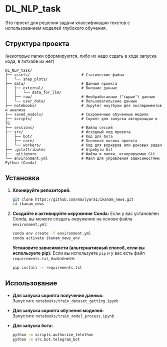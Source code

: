 # DL_NLP_task

Это проект для решения задачи классификации текстов с использованием моделей глубокого обучения.

## Структура проекта
(некоторые папки сформируются, либо их надо сздать в ходе запуска кода, в гитхабе их нет)

```
DL_NLP_task/
├── assets/                       # Статические файлы
│   └── shap_plots/
├── data/                         # Данные проекта
│   ├── external/                 # Внешние данные
│   │   └── data_for_llm/
│   ├── raw/                      # Необработанные ("сырые") данные
│   └── user_data/                # Пользовательские данные
├── notebooks/                    # Jupyter ноутбуки для экспериментов и анализа
├── saved_models/                 # Сохраненные обученные модели
├── scripts/                      # Скрипт для запуска авторизации в TG
├── sessions/                     # Файлы сессий
├── src/                          # Исходный код проекта
│   ├── bot/                      # Код для бота
│   ├── core/                     # Основная логика проекта
│   └── workers/                  # Код для воркеров или фоновых задач
├── .gitattributes                # Атрибуты Git
├── .gitignore                    # Файлы и папки, игнорируемые Git
└── environment.yml               # Файл для управления зависимостями Python (Conda)
```

## Установка

1.  **Клонируйте репозиторий:**
    ```bash
    git clone https://github.com/maxlyara1/ikanam_news.git
    cd ikanam_news
    ```

2.  **Создайте и активируйте окружение Conda:**
    Если у вас установлен Conda, вы можете создать окружение на основе файла `environment.yml`:
    ```bash
    conda env create -f environment.yml
    conda activate ikanam_news_env
    ```

    **Установите зависимости (альтернативный способ, если вы используете pip):**
    Если вы используете `pip` и у вас есть файл `requirements.txt`, выполните:
    ```bash
    pip install -r requirements.txt
    ```

## Использование

*   **Для запуска скрипта получения данных:**\
    Запустите `notebooks/train_dataset_getting.ipynb`

*   **Для запуска скрипта обучения моделей:**\
    Запустите `notebooks/train_model_process.ipynb`

*   **Для запуска бота:**
    ```bash
    python -m scripts.authorize_telethon 
    python -m src.bot.telegram_bot
    ```